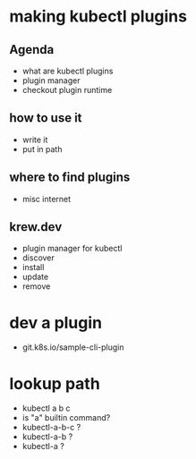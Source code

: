 # making kubectl plugins
## Agenda
* what are kubectl plugins
* plugin manager
* checkout plugin runtime

## how to use it
* write it
* put in path

## where to find plugins
* misc internet

## krew.dev
* plugin manager for kubectl
* discover
* install
* update
* remove

# dev a plugin
* git.k8s.io/sample-cli-plugin

# lookup path
* kubectl a b c
* is "a" builtin command?
* kubectl-a-b-c ?
* kubectl-a-b ?
* kubectl-a ?

